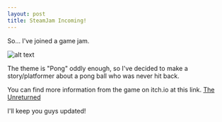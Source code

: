 ```yaml
---
layout: post
title: SteamJam Incoming!
---
```


So... I've joined a game jam.

![alt text](https://img.itch.zone/aW1nLzIwNzkzNzMucG5n/original/pyundq.png "Logo Title Text 1")

The theme is "Pong" oddly enough, so I've decided to make a story/platformer about a pong ball who was never hit back.

You can find more information from the game on itch.io at this link. [The Unreturned](https://dynamicdonkey.itch.io/the-unreturned)

I'll keep you guys updated!
